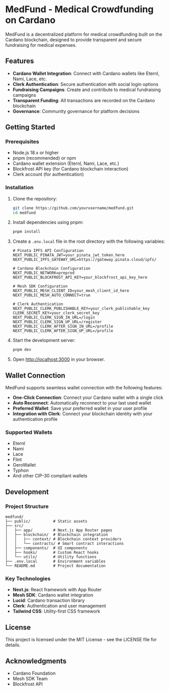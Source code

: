 # MedFund - Medical Crowdfunding on Cardano

MedFund is a decentralized platform for medical crowdfunding built on the Cardano blockchain, designed to provide transparent and secure fundraising for medical expenses.

## Features

- **Cardano Wallet Integration**: Connect with Cardano wallets like Eternl, Nami, Lace, etc.
- **Clerk Authentication**: Secure authentication with social login options
- **Fundraising Campaigns**: Create and contribute to medical fundraising campaigns
- **Transparent Funding**: All transactions are recorded on the Cardano blockchain
- **Governance**: Community governance for platform decisions

## Getting Started

### Prerequisites

- Node.js 18.x or higher
- pnpm (recommended) or npm
- Cardano wallet extension (Eternl, Nami, Lace, etc.)
- Blockfrost API key (for Cardano blockchain interaction)
- Clerk account (for authentication)

### Installation

1. Clone the repository:
   ```bash
   git clone https://github.com/yourusername/medfund.git
   cd medfund
   ```

2. Install dependencies using pnpm:
   ```bash
   pnpm install
   ```

3. Create a `.env.local` file in the root directory with the following variables:
   ```
   # Pinata IPFS API Configuration
   NEXT_PUBLIC_PINATA_JWT=your_pinata_jwt_token_here
   NEXT_PUBLIC_IPFS_GATEWAY_URL=https://gateway.pinata.cloud/ipfs/

   # Cardano Blockchain Configuration
   NEXT_PUBLIC_NETWORK=preprod
   NEXT_PUBLIC_BLOCKFROST_API_KEY=your_blockfrost_api_key_here

   # Mesh SDK Configuration
   NEXT_PUBLIC_MESH_CLIENT_ID=your_mesh_client_id_here
   NEXT_PUBLIC_MESH_AUTO_CONNECT=true

   # Clerk Authentication
   NEXT_PUBLIC_CLERK_PUBLISHABLE_KEY=your_clerk_publishable_key
   CLERK_SECRET_KEY=your_clerk_secret_key
   NEXT_PUBLIC_CLERK_SIGN_IN_URL=/login
   NEXT_PUBLIC_CLERK_SIGN_UP_URL=/register
   NEXT_PUBLIC_CLERK_AFTER_SIGN_IN_URL=/profile
   NEXT_PUBLIC_CLERK_AFTER_SIGN_UP_URL=/profile
   ```

4. Start the development server:
   ```bash
   pnpm dev
   ```

5. Open [http://localhost:3000](http://localhost:3000) in your browser.

## Wallet Connection

MedFund supports seamless wallet connection with the following features:

- **One-Click Connection**: Connect your Cardano wallet with a single click
- **Auto Reconnect**: Automatically reconnect to your last used wallet
- **Preferred Wallet**: Save your preferred wallet in your user profile
- **Integration with Clerk**: Connect your blockchain identity with your authentication profile

### Supported Wallets

- Eternl
- Nami
- Lace
- Flint
- GeroWallet
- Typhon
- And other CIP-30 compliant wallets

## Development

### Project Structure

```
medfund/
├── public/          # Static assets
├── src/
│   ├── app/         # Next.js App Router pages
│   ├── blockchain/  # Blockchain integration
│   │   ├── context/ # Blockchain context providers
│   │   └── contracts/ # Smart contract interactions
│   ├── components/  # UI components
│   ├── hooks/       # Custom React hooks
│   └── utils/       # Utility functions
├── .env.local       # Environment variables
└── README.md        # Project documentation
```

### Key Technologies

- **Next.js**: React framework with App Router
- **Mesh SDK**: Cardano wallet integration
- **Lucid**: Cardano transaction library
- **Clerk**: Authentication and user management
- **Tailwind CSS**: Utility-first CSS framework

## License

This project is licensed under the MIT License - see the LICENSE file for details.

## Acknowledgments

- Cardano Foundation
- Mesh SDK Team
- Blockfrost API
